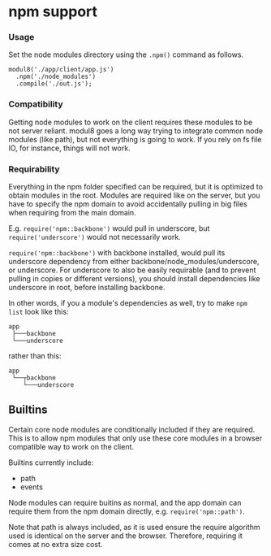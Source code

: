 # npm support

### Usage
Set the node modules directory using the `.npm()` command as follows.

    modul8('./app/client/app.js')
      .npm('./node_modules')
      .compile('./out.js');

### Compatibility
Getting node modules to work on the client requires these modules to be not server reliant.
modul8 goes a long way trying to integrate common node modules (like path), but not everything is going to work.
If you rely on fs file IO, for instance, things will not work.

### Requirability
Everything in the npm folder specified can be required, but it is optimized to obtain modules in the root.
Modules are required like on the server, but you have to specify the npm domain to avoid accidentally pulling in big files when requiring from the main domain.

E.g. `require('npm::backbone')` would pull in underscore, but `require('underscore')` would not necessarily work.

`require('npm::backbone')` with backbone installed, would pull its underscore dependency from either backbone/node_modules/underscore, or underscore.
For underscore to also be easily requirable (and to prevent pulling in copies or different versions),
you should install dependencies like underscore in root, before installing backbone.

In other words, if you a module's dependencies as well, try to make `npm list` look like this:

    app
     ├───backbone
     └───underscore

rather than this:

    app
     └──┬backbone
        └───underscore

## Builtins

Certain core node modules are conditionally included if they are required.
This is to allow npm modules that only use these core modules in a browser compatible way to work on the client.

Builtins currently include:

- path
- events

Node modules can require buitins as normal, and the app domain can require them from the npm domain directly, e.g. `require('npm::path')`.

Note that path is always included, as it is used ensure the require algorithm used is identical on the server and the browser.
Therefore, requiring it comes at no extra size cost.


